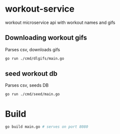 # workout-service
workout microservice api with workout names and gifs

## Downloading workout gifs
Parses csv, downloads gifs
```bash
go run ./cmd/dlgifs/main.go
```

## seed workout db
Parses csv, seeds DB
```bash
go run ./cmd/seed/main.go
```

# Build 

```bash
go build main.go # serves on port 8080
```
